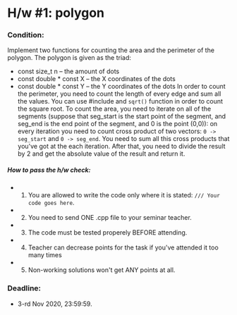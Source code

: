 # H/w #1: polygon

### Condition:
Implement two functions for counting the area and the perimeter of the polygon. The polygon is given as the triad:
+ const size_t n – the amount of dots
+ const double * const X – the X coordinates of the dots
+ const double * const Y – the Y coordinates of the dots
In order to count the perimeter, you need to count the length of every edge and sum all the values. You can use #include <cmath> and `sqrt()` function in order to count the square root.
To count the area, you need to iterate on all of the segments (suppose that seg_start is the start point of the segment, and seg_end is the end point of the segment, and 0 is the point (0,0)): on every iteration you need to count cross product of two vectors: `0 -> seg_start` and `0 -> seg_end`. You need to sum all this cross products that you've got at the each iteration. After that, you need to divide the result by 2 and get the absolute value of the result and return it.


##### How to pass the h/w check:
+ 1) You are allowed to write the code only where it is stated: `/// Your code goes here`.
+ 2) You need to send ONE .cpp file to your seminar teacher.
+ 3) The code must be tested properely BEFORE attending.
+ 4) Teacher can decrease points for the task if you've attended it too many times
+ 5) Non-working solutions won't get ANY points at all.

### Deadline:
+ 3-rd Nov 2020, 23:59:59.


